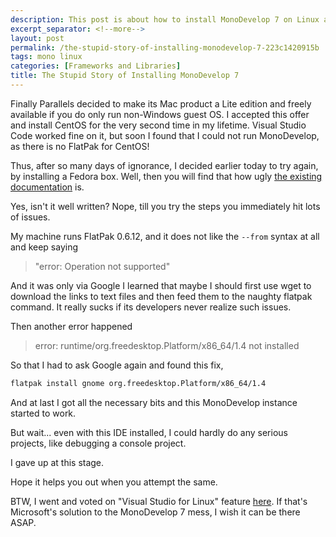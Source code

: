 ```yaml
---
description: This post is about how to install MonoDevelop 7 on Linux and all remaining issues.
excerpt_separator: <!--more-->
layout: post
permalink: /the-stupid-story-of-installing-monodevelop-7-223c1420915b
tags: mono linux
categories: [Frameworks and Libraries]
title: The Stupid Story of Installing MonoDevelop 7
---
```

Finally Parallels decided to make its Mac product a Lite edition and freely available if you do only run non-Windows guest OS. I accepted this offer and install CentOS for the very second time in my lifetime. Visual Studio Code worked fine on it, but soon I found that I could not run MonoDevelop, as there is no FlatPak for CentOS!
<!--more-->

Thus, after so many days of ignorance, I decided earlier today to try again, by installing a Fedora box. Well, then you will find that how ugly [the existing documentation](https://fedoraproject.org/wiki/MonoDevelop) is.

Yes, isn't it well written? Nope, till you try the steps you immediately hit lots of issues.

My machine runs FlatPak 0.6.12, and it does not like the `--from` syntax at all and keep saying

> "error: Operation not supported"

And it was only via Google I learned that maybe I should first use wget to download the links to text files and then feed them to the naughty flatpak command. It really sucks if its developers never realize such issues.

Then another error happened

> error: runtime/org.freedesktop.Platform/x86_64/1.4 not installed

So that I had to ask Google again and found this fix,

``` bash
flatpak install gnome org.freedesktop.Platform/x86_64/1.4
```

And at last I got all the necessary bits and this MonoDevelop instance started to work.

But wait... even with this IDE installed, I could hardly do any serious projects, like debugging a console project.

I gave up at this stage.

Hope it helps you out when you attempt the same.

BTW, I went and voted on "Visual Studio for Linux" feature [here](https://visualstudio.uservoice.com/forums/121579-visual-studio-ide/suggestions/18433768-visual-studio-for-linux-os). If that's Microsoft's solution to the MonoDevelop 7 mess, I wish it can be there ASAP.
